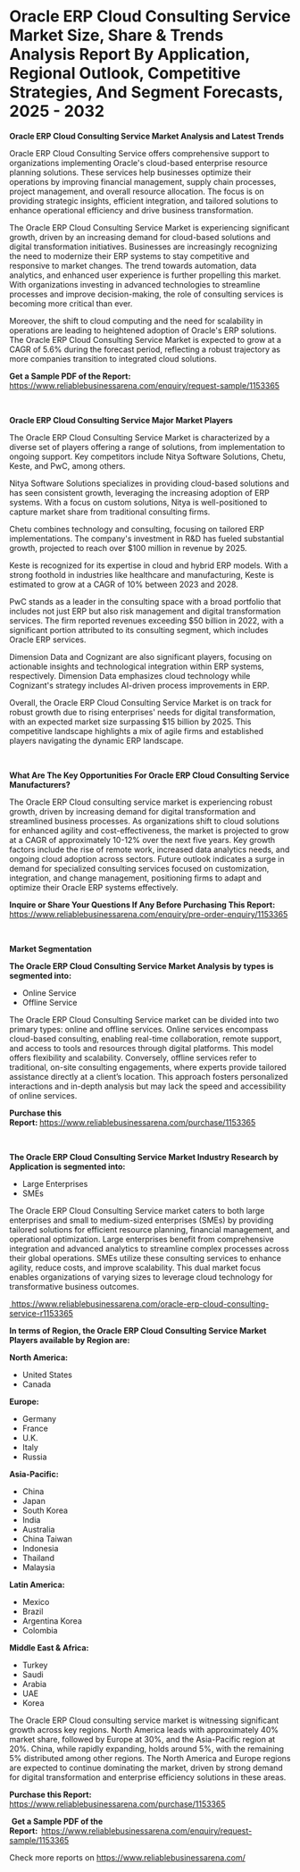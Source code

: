 <p><h1>Oracle ERP Cloud Consulting Service Market Size, Share & Trends Analysis Report By Application, Regional Outlook, Competitive Strategies, And Segment Forecasts, 2025 - 2032</h1></p><p><strong>Oracle ERP Cloud Consulting Service Market Analysis and Latest Trends</strong></p>
<p><p>Oracle ERP Cloud Consulting Service offers comprehensive support to organizations implementing Oracle's cloud-based enterprise resource planning solutions. These services help businesses optimize their operations by improving financial management, supply chain processes, project management, and overall resource allocation. The focus is on providing strategic insights, efficient integration, and tailored solutions to enhance operational efficiency and drive business transformation.</p><p>The Oracle ERP Cloud Consulting Service Market is experiencing significant growth, driven by an increasing demand for cloud-based solutions and digital transformation initiatives. Businesses are increasingly recognizing the need to modernize their ERP systems to stay competitive and responsive to market changes. The trend towards automation, data analytics, and enhanced user experience is further propelling this market. With organizations investing in advanced technologies to streamline processes and improve decision-making, the role of consulting services is becoming more critical than ever. </p><p>Moreover, the shift to cloud computing and the need for scalability in operations are leading to heightened adoption of Oracle's ERP solutions. The Oracle ERP Cloud Consulting Service Market is expected to grow at a CAGR of 5.6% during the forecast period, reflecting a robust trajectory as more companies transition to integrated cloud solutions.</p></p>
<p><strong>Get a Sample PDF of the Report:&nbsp;</strong> <a href="https://www.reliablebusinessarena.com/enquiry/request-sample/1153365?utm_campaign=2488&utm_medium=2&utm_source=Github&utm_content=ia&utm_term=11032025&utm_id=oracle-erp-cloud-consulting-service">https://www.reliablebusinessarena.com/enquiry/request-sample/1153365</a></p>
<p>&nbsp;</p>
<p><strong>Oracle ERP Cloud Consulting Service Major Market Players</strong></p>
<p><p>The Oracle ERP Cloud Consulting Service Market is characterized by a diverse set of players offering a range of solutions, from implementation to ongoing support. Key competitors include Nitya Software Solutions, Chetu, Keste, and PwC, among others. </p><p>Nitya Software Solutions specializes in providing cloud-based solutions and has seen consistent growth, leveraging the increasing adoption of ERP systems. With a focus on custom solutions, Nitya is well-positioned to capture market share from traditional consulting firms.</p><p>Chetu combines technology and consulting, focusing on tailored ERP implementations. The company's investment in R&D has fueled substantial growth, projected to reach over $100 million in revenue by 2025. </p><p>Keste is recognized for its expertise in cloud and hybrid ERP models. With a strong foothold in industries like healthcare and manufacturing, Keste is estimated to grow at a CAGR of 10% between 2023 and 2028. </p><p>PwC stands as a leader in the consulting space with a broad portfolio that includes not just ERP but also risk management and digital transformation services. The firm reported revenues exceeding $50 billion in 2022, with a significant portion attributed to its consulting segment, which includes Oracle ERP services.</p><p>Dimension Data and Cognizant are also significant players, focusing on actionable insights and technological integration within ERP systems, respectively. Dimension Data emphasizes cloud technology while Cognizant's strategy includes AI-driven process improvements in ERP.</p><p>Overall, the Oracle ERP Cloud Consulting Service Market is on track for robust growth due to rising enterprises' needs for digital transformation, with an expected market size surpassing $15 billion by 2025. This competitive landscape highlights a mix of agile firms and established players navigating the dynamic ERP landscape.</p></p>
<p>&nbsp;</p>
<p><strong>What Are The Key Opportunities For Oracle ERP Cloud Consulting Service Manufacturers?</strong></p>
<p><p>The Oracle ERP Cloud consulting service market is experiencing robust growth, driven by increasing demand for digital transformation and streamlined business processes. As organizations shift to cloud solutions for enhanced agility and cost-effectiveness, the market is projected to grow at a CAGR of approximately 10-12% over the next five years. Key growth factors include the rise of remote work, increased data analytics needs, and ongoing cloud adoption across sectors. Future outlook indicates a surge in demand for specialized consulting services focused on customization, integration, and change management, positioning firms to adapt and optimize their Oracle ERP systems effectively.</p></p>
<p><strong>Inquire or Share Your Questions If Any Before Purchasing This Report:</strong> <a href="https://www.reliablebusinessarena.com/enquiry/pre-order-enquiry/1153365?utm_campaign=2488&utm_medium=2&utm_source=Github&utm_content=ia&utm_term=11032025&utm_id=oracle-erp-cloud-consulting-service">https://www.reliablebusinessarena.com/enquiry/pre-order-enquiry/1153365</a></p>
<p>&nbsp;</p>
<p><strong>Market Segmentation</strong></p>
<p><strong>The Oracle ERP Cloud Consulting Service Market Analysis by types is segmented into:</strong></p>
<p><ul><li>Online Service</li><li>Offline Service</li></ul></p>
<p><p>The Oracle ERP Cloud Consulting Service market can be divided into two primary types: online and offline services. Online services encompass cloud-based consulting, enabling real-time collaboration, remote support, and access to tools and resources through digital platforms. This model offers flexibility and scalability. Conversely, offline services refer to traditional, on-site consulting engagements, where experts provide tailored assistance directly at a client’s location. This approach fosters personalized interactions and in-depth analysis but may lack the speed and accessibility of online services.</p></p>
<p><strong>Purchase this Report:&nbsp;</strong><a href="https://www.reliablebusinessarena.com/purchase/1153365?utm_campaign=2488&utm_medium=2&utm_source=Github&utm_content=ia&utm_term=11032025&utm_id=oracle-erp-cloud-consulting-service">https://www.reliablebusinessarena.com/purchase/1153365</a></p>
<p>&nbsp;</p>
<p><strong>The Oracle ERP Cloud Consulting Service Market Industry Research by Application is segmented into:</strong></p>
<p><ul><li>Large Enterprises</li><li>SMEs</li></ul></p>
<p><p>The Oracle ERP Cloud Consulting Service market caters to both large enterprises and small to medium-sized enterprises (SMEs) by providing tailored solutions for efficient resource planning, financial management, and operational optimization. Large enterprises benefit from comprehensive integration and advanced analytics to streamline complex processes across their global operations. SMEs utilize these consulting services to enhance agility, reduce costs, and improve scalability. This dual market focus enables organizations of varying sizes to leverage cloud technology for transformative business outcomes.</p></p>
<p><a href="https://www.reliablebusinessarena.com/oracle-erp-cloud-consulting-service-r1153365?utm_campaign=2488&utm_medium=2&utm_source=Github&utm_content=ia&utm_term=11032025&utm_id=oracle-erp-cloud-consulting-service">&nbsp;https://www.reliablebusinessarena.com/oracle-erp-cloud-consulting-service-r1153365</a></p>
<p><strong>In terms of Region, the Oracle ERP Cloud Consulting Service Market Players available by Region are:</strong></p>
<p>
    <p> <strong> North America: </strong>
        <ul>
            <li>United States</li>
            <li>Canada</li>
        </ul>
        </p> 
    <p> <strong> Europe: </strong>
        <ul>
            <li>Germany</li>
            <li>France</li>
            <li>U.K.</li>
            <li>Italy</li>
            <li>Russia</li>
        </ul>
        </p> 
    <p> <strong> Asia-Pacific: </strong>
        <ul>
            <li>China</li>
            <li>Japan</li>
            <li>South Korea</li>
            <li>India</li>
            <li>Australia</li>
            <li>China Taiwan</li>
            <li>Indonesia</li>
            <li>Thailand</li>
            <li>Malaysia</li>
        </ul>
        </p> 
    <p> <strong> Latin America: </strong>
        <ul>
            <li>Mexico</li>
            <li>Brazil</li>
            <li>Argentina Korea</li>
            <li>Colombia</li>
        </ul>
        </p> 
    <p> <strong> Middle East & Africa: </strong>
        <ul>
            <li>Turkey</li>
            <li>Saudi</li>
            <li>Arabia</li>
            <li>UAE</li>
            <li>Korea</li>
        </ul>
    </p>
    </p>
<p><p>The Oracle ERP Cloud consulting service market is witnessing significant growth across key regions. North America leads with approximately 40% market share, followed by Europe at 30%, and the Asia-Pacific region at 20%. China, while rapidly expanding, holds around 5%, with the remaining 5% distributed among other regions. The North America and Europe regions are expected to continue dominating the market, driven by strong demand for digital transformation and enterprise efficiency solutions in these areas.</p></p>
<p><strong>Purchase this Report: </strong><a href="https://www.reliablebusinessarena.com/purchase/1153365?utm_campaign=2488&utm_medium=2&utm_source=Github&utm_content=ia&utm_term=11032025&utm_id=oracle-erp-cloud-consulting-service">https://www.reliablebusinessarena.com/purchase/1153365</a></p>
<p>&nbsp;<strong>Get a Sample PDF of the Report:&nbsp;&nbsp;</strong><a href="https://www.reliablebusinessarena.com/enquiry/request-sample/1153365?utm_campaign=2488&utm_medium=2&utm_source=Github&utm_content=ia&utm_term=11032025&utm_id=oracle-erp-cloud-consulting-service">https://www.reliablebusinessarena.com/enquiry/request-sample/1153365</a></p>
<p><strong></strong></p>
<p>Check more reports on <a href="https://www.reliablebusinessarena.com/?utm_campaign=2488&utm_medium=2&utm_source=Github&utm_content=ia&utm_term=11032025&utm_id=oracle-erp-cloud-consulting-service">https://www.reliablebusinessarena.com/</a></p>